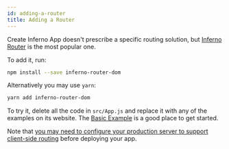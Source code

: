 ```yaml
---
id: adding-a-router
title: Adding a Router
---
```


Create Inferno App doesn't prescribe a specific routing solution, but [Inferno Router](https://infernotraining.com/inferno-router/web/) is the most popular one.

To add it, run:

```sh
npm install --save inferno-router-dom
```

Alternatively you may use `yarn`:

```sh
yarn add inferno-router-dom
```

To try it, delete all the code in `src/App.js` and replace it with any of the examples on its website. The [Basic Example](https://infernotraining.com/inferno-router/web/example/basic) is a good place to get started.

Note that [you may need to configure your production server to support client-side routing](deployment.md#serving-apps-with-client-side-routing) before deploying your app.

